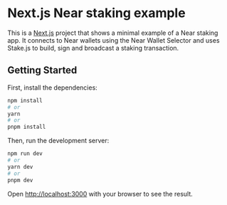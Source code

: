 # Next.js Near staking example

This is a [Next.js](https://nextjs.org/) project that shows a minimal example of a Near staking app.
It connects to Near wallets using the Near Wallet Selector and uses Stake.js to build, sign and broadcast a staking transaction. 

## Getting Started

First, install the dependencies:

```bash
npm install
# or
yarn
# or
pnpm install
```

Then, run the development server:

```bash
npm run dev
# or
yarn dev
# or
pnpm dev
```

Open [http://localhost:3000](http://localhost:3000) with your browser to see the result.
